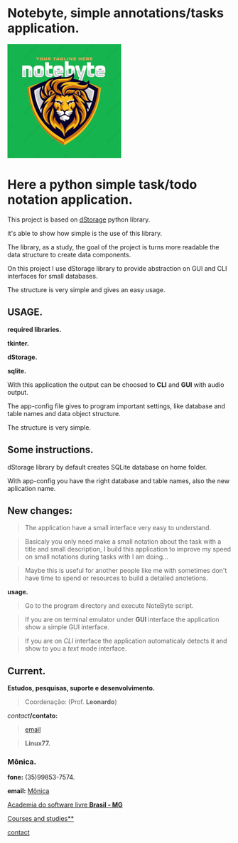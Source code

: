 # Notebyte, simple annotations/tasks application.

![logo](img/logo256.png "NoteByte")


# **Here a python simple task/todo notation application.**

This project is based on [dStorage](https://pypi.org/project/dStorage/) python library.

it's able to show how  simple is the use of this library.

The library, as a study, the goal of the project is turns more readable the data structure to create data components.


On this project I use dStorage library to provide abstraction on GUI and CLI interfaces for small databases.

The structure is very simple and gives an easy usage.

## USAGE.

**required libraries.**

__tkinter.__

__dStorage.__

__sqlite.__

With this application the output can be choosed to **CLI** and **GUI** with audio output.

The app-config file gives to program important settings, like database and table names and data object structure.

The structure is very simple.

## Some instructions.

dStorage library by default creates SQLite database on home folder.

With app-config you have the right database and table names, also the new aplication name.

## New **changes:**

> The application have a small interface very easy to understand.

> Basicaly you only need make a small notation about the task with a title and small description, I build this application to improve my speed on small notations during tasks with I am doing...

> Maybe this is useful for another people like me with sometimes don't have time to spend or resources to build a detailed anotetions. 

**usage.**

> Go to the program directory and execute NoteByte script.

> If you are on terminal emulator under **GUI** interface the application show a simple GUI interface.

> If you are on _CLI_ interface the application automaticaly detects it and show to you a _text_ mode interface.

## Current.


**Estudos, pesquisas, suporte e desenvolvimento.**

> Coordenação: (Prof. __Leonardo__)

_contact_**/contato:**

> [email](leonardo@asl-sl.com.br)

> **Linux77.**

### **Mônica.**

**fone:** (35)99853-7574.

**email:** [Mônica](monijucodoro@gmail.com) 

[Academia do software livre **Brasil - MG**](www.asl-sl.com.br)

[Courses and studies**](www.cursos.asl-sl.com.br)

[contact](mailto:feraleomg@gmail.com)
